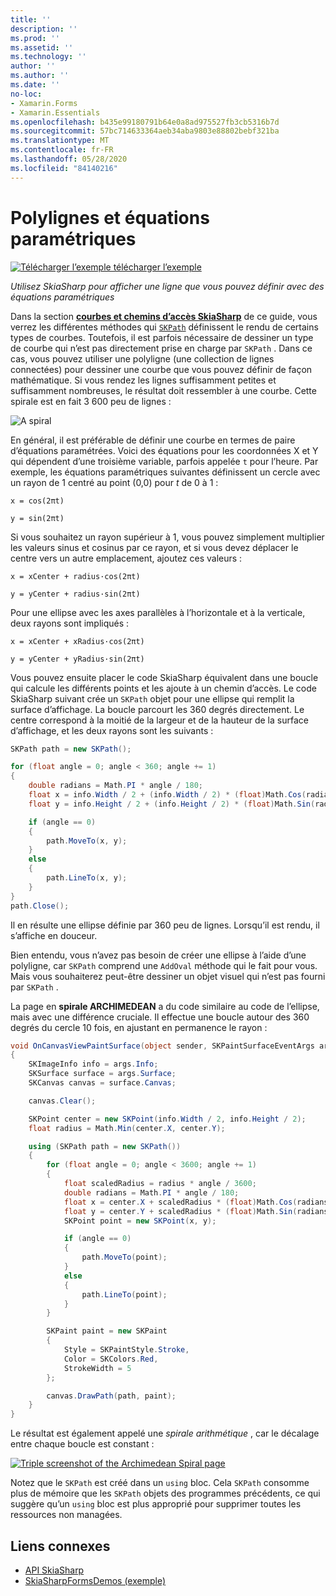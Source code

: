 ```yaml
---
title: ''
description: ''
ms.prod: ''
ms.assetid: ''
ms.technology: ''
author: ''
ms.author: ''
ms.date: ''
no-loc:
- Xamarin.Forms
- Xamarin.Essentials
ms.openlocfilehash: b435e99180791b64e0a8ad975527fb3cb5316b7d
ms.sourcegitcommit: 57bc714633364aeb34aba9803e88802bebf321ba
ms.translationtype: MT
ms.contentlocale: fr-FR
ms.lasthandoff: 05/28/2020
ms.locfileid: "84140216"
---
```

# <a name="polylines-and-parametric-equations"></a>Polylignes et équations paramétriques

[![Télécharger ](~/media/shared/download.png) l’exemple télécharger l’exemple](https://docs.microsoft.com/samples/xamarin/xamarin-forms-samples/skiasharpforms-demos)

_Utilisez SkiaSharp pour afficher une ligne que vous pouvez définir avec des équations paramétriques_

Dans la section [**courbes et chemins d’accès SkiaSharp**](../curves/index.md) de ce guide, vous verrez les différentes méthodes qui [`SKPath`](xref:SkiaSharp.SKPath) définissent le rendu de certains types de courbes. Toutefois, il est parfois nécessaire de dessiner un type de courbe qui n’est pas directement prise en charge par `SKPath` . Dans ce cas, vous pouvez utiliser une polyligne (une collection de lignes connectées) pour dessiner une courbe que vous pouvez définir de façon mathématique. Si vous rendez les lignes suffisamment petites et suffisamment nombreuses, le résultat doit ressembler à une courbe. Cette spirale est en fait 3 600 peu de lignes :

![](polylines-images/spiralexample.png "A spiral")

En général, il est préférable de définir une courbe en termes de paire d’équations paramétrées. Voici des équations pour les coordonnées X et Y qui dépendent d’une troisième variable, parfois appelée `t` pour l’heure. Par exemple, les équations paramétriques suivantes définissent un cercle avec un rayon de 1 centré au point (0,0) pour *t* de 0 à 1 :

`x = cos(2πt)`

`y = sin(2πt)`

 Si vous souhaitez un rayon supérieur à 1, vous pouvez simplement multiplier les valeurs sinus et cosinus par ce rayon, et si vous devez déplacer le centre vers un autre emplacement, ajoutez ces valeurs :

`x = xCenter + radius·cos(2πt)`

`y = yCenter + radius·sin(2πt)`

Pour une ellipse avec les axes parallèles à l’horizontale et à la verticale, deux rayons sont impliqués :

`x = xCenter + xRadius·cos(2πt)`

`y = yCenter + yRadius·sin(2πt)`

Vous pouvez ensuite placer le code SkiaSharp équivalent dans une boucle qui calcule les différents points et les ajoute à un chemin d’accès. Le code SkiaSharp suivant crée un `SKPath` objet pour une ellipse qui remplit la surface d’affichage. La boucle parcourt les 360 degrés directement. Le centre correspond à la moitié de la largeur et de la hauteur de la surface d’affichage, et les deux rayons sont les suivants :

```csharp
SKPath path = new SKPath();

for (float angle = 0; angle < 360; angle += 1)
{
    double radians = Math.PI * angle / 180;
    float x = info.Width / 2 + (info.Width / 2) * (float)Math.Cos(radians);
    float y = info.Height / 2 + (info.Height / 2) * (float)Math.Sin(radians);

    if (angle == 0)
    {
        path.MoveTo(x, y);
    }
    else
    {
        path.LineTo(x, y);
    }
}
path.Close();
```

Il en résulte une ellipse définie par 360 peu de lignes. Lorsqu’il est rendu, il s’affiche en douceur.

Bien entendu, vous n’avez pas besoin de créer une ellipse à l’aide d’une polyligne, car `SKPath` comprend une `AddOval` méthode qui le fait pour vous. Mais vous souhaiterez peut-être dessiner un objet visuel qui n’est pas fourni par `SKPath` .

La page en **spirale ARCHIMEDEAN** a du code similaire au code de l’ellipse, mais avec une différence cruciale. Il effectue une boucle autour des 360 degrés du cercle 10 fois, en ajustant en permanence le rayon :

```csharp
void OnCanvasViewPaintSurface(object sender, SKPaintSurfaceEventArgs args)
{
    SKImageInfo info = args.Info;
    SKSurface surface = args.Surface;
    SKCanvas canvas = surface.Canvas;

    canvas.Clear();

    SKPoint center = new SKPoint(info.Width / 2, info.Height / 2);
    float radius = Math.Min(center.X, center.Y);

    using (SKPath path = new SKPath())
    {
        for (float angle = 0; angle < 3600; angle += 1)
        {
            float scaledRadius = radius * angle / 3600;
            double radians = Math.PI * angle / 180;
            float x = center.X + scaledRadius * (float)Math.Cos(radians);
            float y = center.Y + scaledRadius * (float)Math.Sin(radians);
            SKPoint point = new SKPoint(x, y);

            if (angle == 0)
            {
                path.MoveTo(point);
            }
            else
            {
                path.LineTo(point);
            }
        }

        SKPaint paint = new SKPaint
        {
            Style = SKPaintStyle.Stroke,
            Color = SKColors.Red,
            StrokeWidth = 5
        };

        canvas.DrawPath(path, paint);
    }
}
```

Le résultat est également appelé une *spirale arithmétique* , car le décalage entre chaque boucle est constant :

[![](polylines-images/archimedeanspiral-small.png "Triple screenshot of the Archimedean Spiral page")](polylines-images/archimedeanspiral-large.png#lightbox "Triple screenshot of the Archimedean Spiral page")

Notez que le `SKPath` est créé dans un `using` bloc. Cela `SKPath` consomme plus de mémoire que les `SKPath` objets des programmes précédents, ce qui suggère qu’un `using` bloc est plus approprié pour supprimer toutes les ressources non managées.

## <a name="related-links"></a>Liens connexes

- [API SkiaSharp](https://docs.microsoft.com/dotnet/api/skiasharp)
- [SkiaSharpFormsDemos (exemple)](https://docs.microsoft.com/samples/xamarin/xamarin-forms-samples/skiasharpforms-demos)
